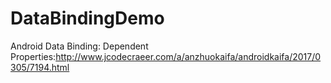 # DataBindingDemo
Android Data Binding: Dependent Properties:http://www.jcodecraeer.com/a/anzhuokaifa/androidkaifa/2017/0305/7194.html
